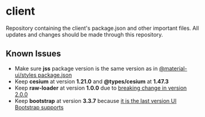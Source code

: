 # client

Repository containing the client's package.json and other important files.
All updates and changes should be made through this repository. 

## Known Issues

* Make sure __jss__ package version is the same version as in [@material-ui/styles package.json](https://github.com/mui-org/material-ui/blob/master/packages/material-ui-styles/package.json)
* Keep __cesium__ at version __1.21.0__ and __@types/cesium__ at __1.47.3__
* Keep __raw-loader__ at version __1.0.0__ due to [breaking change in version 2.0.0](https://github.com/webpack-contrib/raw-loader/blob/master/CHANGELOG.md)
* Keep __bootstrap__ at version __3.3.7__ because [it is the last version UI Bootstrap supports](https://angular-ui.github.io/bootstrap/)
